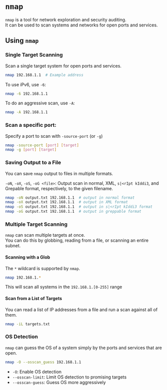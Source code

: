 
# `nmap`

`nmap` is a tool for network exploration and security auditing.  
It can be used to scan systems and networks for open ports and services.  


## Using `nmap`

### Single Target Scanning
Scan a single target system for open ports and services.  
```bash
nmap 192.168.1.1  # Example address
```
To use iPv6, use `-6`:
```bash
nmap -6 192.168.1.1
```
To do an aggressive scan, use `-A`:
```bash
nmap -A 192.168.1.1
```

### Scan a specific port:
Specify a port to scan with `-source-port` (or `-g`)
```bash
nmap -source-port [port] [target]
nmap -g [port] [target]
```

### Saving Output to a File
You can save `nmap` output to files in multiple formats. 

`-oN`, `-oX`, `-oS`, `-oG <file>`: Output scan in normal, XML, `s|<rIpt kIddi3`, and 
Grepable format, respectively, to the given filename.
```bash
nmap -oN output.txt 192.168.1.1  # output in normal format
nmap -oX output.txt 192.168.1.1  # output in XML format
nmap -oS output.txt 192.168.1.1  # output in s|<rIpt kIddi3 format
nmap -oG output.txt 192.168.1.1  # output in greppable format
```


### Multiple Target Scanning
`nmap` can scan multiple targets at once.  
You can do this by globbing, reading from a file, or scanning an entire subnet.  

#### Scanning with a Glob
The `*` wildcard is supported by `nmap`.  
```bash
nmap 192.168.1.*
```
This will scan all systems in the `192.168.1.[0-255]` range

#### Scan from a List of Targets
You can read a list of IP addresses from a file and run a scan against all of them.  
```bash
nmap -iL targets.txt
```

### OS Detection
`nmap` can guess the OS of a system simply by the ports and services that are open.  
```bash
nmap -O --osscan_guess 192.168.1.1
```
* `-O`: Enable OS detection
* `--osscan-limit`: Limit OS detection to promising targets
* `--osscan-guess`: Guess OS more aggressively





